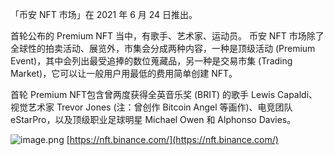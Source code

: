 「币安 NFT 市场」在 2021 年 6 月 24 日推出。
​

首轮公布的 Premium NFT 当中，有歌手、艺术家、运动员。
币安 NFT 市场除了全球性的拍卖活动、展览外，市集会分成两种内容，一种是顶级活动 (Premium Event)，其中会列出最受追捧的数位蒐藏品，另一种是交易市集 (Trading Market)，它可以让一般用户用最低的费用简单创建 NFT。
​

首轮 Premium NFT包含曾两度获得全英音乐奖 (BRIT) 的歌手 Lewis Capaldi、视觉艺术家 Trevor Jones (注：曾创作 Bitcoin Angel 等画作)、电竞团队 eStarPro，以及顶级职业足球明星 Michael Owen 和 Alphonso Davies。
​

![image.png](https://cdn.nlark.com/yuque/0/2021/png/21737182/1623901829321-0145487b-811d-495d-90aa-097ac33e872c.png#clientId=uf715f25f-e5fc-4&from=paste&height=338&id=u37b7307d&margin=%5Bobject%20Object%5D&name=image.png&originHeight=338&originWidth=600&originalType=binary&ratio=1&size=208282&status=done&style=none&taskId=u7cdbc099-8d8d-48bc-a029-626510b81d7&width=600)
[https://nft.binance.com/](https://nft.binance.com/)
